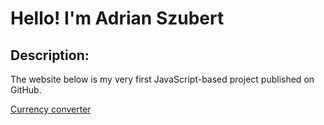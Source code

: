 # Hello! I'm Adrian Szubert
## Description:
The website below is my very first JavaScript-based project published on GitHub.

[Currency converter](https://adrianszubert.github.io/currency-converter/index.html)
